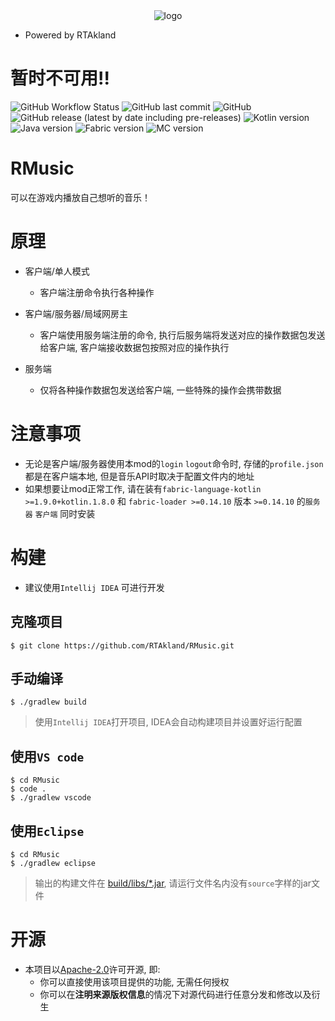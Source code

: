 <div style="text-align: center"><img src="https://static.rtast.cn/static/icon.png" alt="logo"></div>

* Powered by RTAkland

# 暂时不可用!!

![GitHub Workflow Status](https://img.shields.io/github/actions/workflow/status/RTAkland/RMusic/build.yml)
![GitHub last commit](https://img.shields.io/github/last-commit/RTAkland/RMusic)
![GitHub](https://img.shields.io/github/license/RTAkland/RMusic?label=license&logo=apache)
![GitHub release (latest by date including pre-releases)](https://img.shields.io/github/v/release/RTAkland/RMusic?include_prereleases)
![Kotlin version](https://img.shields.io/badge/Kotlin-1.8.0-blueviolet?logo=kotlin)
![Java version](https://img.shields.io/badge/Java-17-brown)
![Fabric version](https://img.shields.io/badge/FabricLoader-0.14.10-brown)
![MC version](https://img.shields.io/badge/MC-1.19.2-pink?logo=minecraft)

# RMusic

可以在游戏内播放自己想听的音乐！

# 原理

- 客户端/单人模式
    - 客户端注册命令执行各种操作

- 客户端/服务器/局域网房主
    - 客户端使用服务端注册的命令, 执行后服务端将发送对应的操作数据包发送给客户端, 客户端接收数据包按照对应的操作执行

- 服务端
    - 仅将各种操作数据包发送给客户端, 一些特殊的操作会携带数据

# 注意事项

* 无论是客户端/服务器使用本mod的`login` `logout`命令时, 存储的`profile.json`都是在客户端本地, 但是音乐API时取决于配置文件内的地址
* 如果想要让mod正常工作, 请在装有`fabric-language-kotlin >=1.9.0+kotlin.1.8.0` 和 `fabric-loader >=0.14.10`
  版本 `>=0.14.10` 的`服务器` `客户端` 同时安装

# 构建

* 建议使用`Intellij IDEA` 可进行开发

## 克隆项目

```shell
$ git clone https://github.com/RTAkland/RMusic.git
```

## 手动编译

```shell
$ ./gradlew build
```

> 使用`Intellij IDEA`打开项目, IDEA会自动构建项目并设置好运行配置

## 使用`VS code`

```shell
$ cd RMusic
$ code .
$ ./gradlew vscode
```

## 使用`Eclipse`

```shell
$ cd RMusic
$ ./gradlew eclipse
```

> 输出的构建文件在 [build/libs/*.jar](build/libs), 请运行文件名内没有`source`字样的jar文件

# 开源

- 本项目以[Apache-2.0](./LICENSE)许可开源, 即:
    - 你可以直接使用该项目提供的功能, 无需任何授权
    - 你可以在**注明来源版权信息**的情况下对源代码进行任意分发和修改以及衍生
